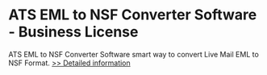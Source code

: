 # ATS EML to NSF Converter Software - Business License
ATS EML to NSF Converter Software smart way to convert Live Mail EML to NSF Format.
[>> Detailed information](https://secure.shareit.com/shareit/product.html?productid=300778873&affiliateid=200057808)
